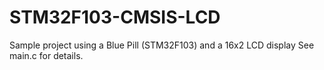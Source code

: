 # STM32F103-CMSIS-LCD
Sample project using a Blue Pill (STM32F103) and a 16x2 LCD display
See main.c for details.
